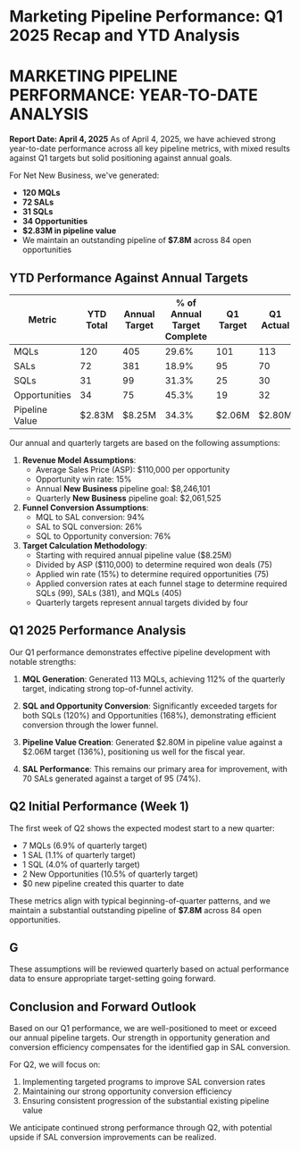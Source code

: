 
 # Marketing Pipeline Performance: Q1 2025 Recap and YTD Analysis


# MARKETING PIPELINE PERFORMANCE: YEAR-TO-DATE ANALYSIS

**Report Date: April 4, 2025**
As of April 4, 2025, we have achieved strong year-to-date performance across all key pipeline metrics, with mixed results against Q1 targets but solid positioning against annual goals. 

For Net New Business, we've generated:
- **120 MQLs** 
- **72 SALs** 
- **31 SQLs** 
- **34 Opportunities** 
- **$2.83M in pipeline value** 
- We maintain an outstanding pipeline of **$7.8M** across 84 open opportunities

## YTD Performance Against Annual Targets

|Metric|YTD Total|Annual Target|% of Annual Target Complete|Q1 Target|Q1 Actual|% to Q1 Target|
|---|---|---|---|---|---|---|
|MQLs|120|405|29.6%|101|113|112%|
|SALs|72|381|18.9%|95|70|74%|
|SQLs|31|99|31.3%|25|30|120%|
|Opportunities|34|75|45.3%|19|32|168%|
|Pipeline Value|$2.83M|$8.25M|34.3%|$2.06M|$2.80M|136%|

Our annual and quarterly targets are based on the following assumptions:
1. **Revenue Model Assumptions**:
    - Average Sales Price (ASP): $110,000 per opportunity
    - Opportunity win rate: 15%
    - Annual **New Business** pipeline goal: $8,246,101
    - Quarterly **New Business** pipeline goal: $2,061,525
2. **Funnel Conversion Assumptions**:
    - MQL to SAL conversion: 94%
    - SAL to SQL conversion: 26%
    - SQL to Opportunity conversion: 76%
3. **Target Calculation Methodology**:
    - Starting with required annual pipeline value ($8.25M)
    - Divided by ASP ($110,000) to determine required won deals (75)
    - Applied win rate (15%) to determine required opportunities (75)
    - Applied conversion rates at each funnel stage to determine required SQLs (99), SALs (381), and MQLs (405)
    - Quarterly targets represent annual targets divided by four

## Q1 2025 Performance Analysis

Our Q1 performance demonstrates effective pipeline development with notable strengths:

1. **MQL Generation**: Generated 113 MQLs, achieving 112% of the quarterly target, indicating strong top-of-funnel activity.
    
2. **SQL and Opportunity Conversion**: Significantly exceeded targets for both SQLs (120%) and Opportunities (168%), demonstrating efficient conversion through the lower funnel.
    
3. **Pipeline Value Creation**: Generated $2.80M in pipeline value against a $2.06M target (136%), positioning us well for the fiscal year.
    
4. **SAL Performance**: This remains our primary area for improvement, with 70 SALs generated against a target of 95 (74%).
    

## Q2 Initial Performance (Week 1)

The first week of Q2 shows the expected modest start to a new quarter:

- 7 MQLs (6.9% of quarterly target)
- 1 SAL (1.1% of quarterly target)
- 1 SQL (4.0% of quarterly target)
- 2 New Opportunities (10.5% of quarterly target)
- $0 new pipeline created this quarter to date

These metrics align with typical beginning-of-quarter patterns, and we maintain a substantial outstanding pipeline of **$7.8M** across 84 open opportunities.

## G

These assumptions will be reviewed quarterly based on actual performance data to ensure appropriate target-setting going forward.

## Conclusion and Forward Outlook

Based on our Q1 performance, we are well-positioned to meet or exceed our annual pipeline targets. Our strength in opportunity generation and conversion efficiency compensates for the identified gap in SAL conversion.

For Q2, we will focus on:

1. Implementing targeted programs to improve SAL conversion rates
2. Maintaining our strong opportunity conversion efficiency
3. Ensuring consistent progression of the substantial existing pipeline value

We anticipate continued strong performance through Q2, with potential upside if SAL conversion improvements can be realized.